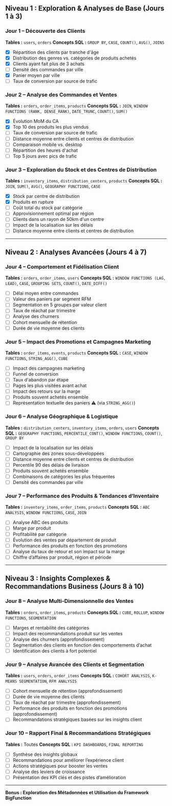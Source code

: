 ## **Niveau 1 : Exploration & Analyses de Base (Jours 1 à 3)**

### **Jour 1 – Découverte des Clients**

**Tables :** `users`, `orders`
**Concepts SQL :** `GROUP BY`, `CASE`, `COUNT()`, `AVG()`, `JOINS`

- [X] Répartition des clients par tranche d'âge 
- [X] Distribution des genres vs. catégories de produits achetés 
- [X] Clients ayant fait plus de 3 achats 
- [ ] Densité des commandes par ville 
- [X] Panier moyen par ville 
- [ ] Taux de conversion par source de trafic 

### **Jour 2 – Analyse des Commandes et Ventes**

**Tables :** `orders`, `order_items`, `products`
**Concepts SQL :** `JOIN`, `WINDOW FUNCTIONS (RANK, DENSE_RANK)`, `DATE_TRUNC`, `COUNT()`, `SUM()`

- [X] Évolution MoM du CA 
- [X] Top 10 des produits les plus vendus 
- [ ] Taux de conversion par source de trafic 
- [ ] Distance moyenne entre clients et centres de distribution 
- [ ] Comparaison mobile vs. desktop 
- [ ] Répartition des heures d'achat 
- [ ] Top 5 jours avec pics de trafic 

### **Jour 3 – Exploration du Stock et des Centres de Distribution**

**Tables :** `inventory_items`, `distribution_centers`, `products`
**Concepts SQL :** `JOIN`, `SUM()`, `AVG()`, `GEOGRAPHY FUNCTIONS`, `CASE`

- [X] Stock par centre de distribution 
- [X] Produits en rupture 
- [ ] Coût total du stock par catégorie 
- [ ] Approvisionnement optimal par région 
- [ ] Clients dans un rayon de 50km d'un centre 
- [ ] Impact de la localisation sur les délais 
- [ ] Distance moyenne entre clients et centres de distribution 

---

## **Niveau 2 : Analyses Avancées (Jours 4 à 7)**

### **Jour 4 – Comportement et Fidélisation Client**

**Tables :** `orders`, `order_items`, `users`
**Concepts SQL :** `WINDOW FUNCTIONS (LAG, LEAD)`, `CASE`, `GROUPING SETS`, `COUNT()`, `DATE_DIFF()`

- [ ] Délai moyen entre commandes 
- [ ] Valeur des paniers par segment RFM 
- [ ] Segmentation en 5 groupes par valeur client 
- [ ] Taux de réachat par trimestre 
- [ ] Analyse des churners 
- [ ] Cohort mensuelle de rétention 
- [ ] Durée de vie moyenne des clients 

### **Jour 5 – Impact des Promotions et Campagnes Marketing**

**Tables :** `order_items`, `events`, `products`
**Concepts SQL :** `CASE`, `WINDOW FUNCTIONS`, `STRING_AGG()`, `CUBE`

- [ ] Impact des campagnes marketing 
- [ ] Funnel de conversion 
- [ ] Taux d'abandon par étape 
- [ ] Pages les plus visitées avant achat 
- [ ] Impact des retours sur la marge 
- [ ] Produits souvent achetés ensemble 
- [ ] Représentation textuelle des paniers ⚠️ (via `STRING_AGG()`) 

### **Jour 6 – Analyse Géographique & Logistique**

**Tables :** `distribution_centers`, `inventory_items`, `orders`, `users`
**Concepts SQL :** `GEOGRAPHY FUNCTIONS`, `PERCENTILE_CONT()`, `WINDOW FUNCTIONS`, `COUNT()`, `GROUP BY`

- [ ] Impact de la localisation sur les délais 
- [ ] Cartographie des zones sous-développées 
- [ ] Distance moyenne entre clients et centres de distribution 
- [ ] Percentile 90 des délais de livraison 
- [ ] Produits souvent achetés ensemble 
- [ ] Combinaisons de catégories les plus fréquentes 
- [ ] Densité des commandes par ville 

### **Jour 7 – Performance des Produits & Tendances d’Inventaire**

**Tables :** `inventory_items`, `order_items`, `products`
**Concepts SQL :** `ABC ANALYSIS`, `WINDOW FUNCTIONS`, `CASE`, `JOIN`

- [ ] Analyse ABC des produits 
- [ ] Marge par produit 
- [ ] Profitabilité par catégorie 
- [ ] Évolution des ventes par département de produit 
- [ ] Performance des produits en fonction des promotions 
- [ ] Analyse du taux de retour et son impact sur la marge 
- [ ] Chiffre d’affaires par produit, région et période 

---

## **Niveau 3 : Insights Complexes & Recommandations Business (Jours 8 à 10)**

### **Jour 8 – Analyse Multi-Dimensionnelle des Ventes**

**Tables :** `orders`, `order_items`, `products`
**Concepts SQL :** `CUBE`, `ROLLUP`, `WINDOW FUNCTIONS`, `SEGMENTATION`

- [ ] Marges et rentabilité des catégories 
- [ ] Impact des recommandations produit sur les ventes 
- [ ] Analyse des churners (approfondissement) 
- [ ] Segmentation des clients en fonction des comportements d’achat 
- [ ] Identification des clients à fort potentiel 

### **Jour 9 – Analyse Avancée des Clients et Segmentation**

**Tables :** `users`, `orders`, `order_items`
**Concepts SQL :** `COHORT ANALYSIS`, `K-MEANS SEGMENTATION`, `RFM ANALYSIS`

- [ ] Cohort mensuelle de rétention (approfondissement) 
- [ ] Durée de vie moyenne des clients 
- [ ] Taux de réachat par trimestre (approfondissement) 
- [ ] Performance des produits en fonction des promotions (approfondissement) 
- [ ] Recommandations stratégiques basées sur les insights client 

### **Jour 10 – Rapport Final & Recommandations Stratégiques**

**Tables :** Toutes
**Concepts SQL :** `KPI DASHBOARDS`, `FINAL REPORTING`

- [ ] Synthèse des insights globaux 
- [ ] Recommandations pour améliorer l’expérience client 
- [ ] Actions stratégiques pour booster les ventes 
- [ ] Analyse des leviers de croissance 
- [ ] Présentation des KPI clés et des pistes d’amélioration 

---

**Bonus : Exploration des Métadonnées et Utilisation du Framework BigFunction**
